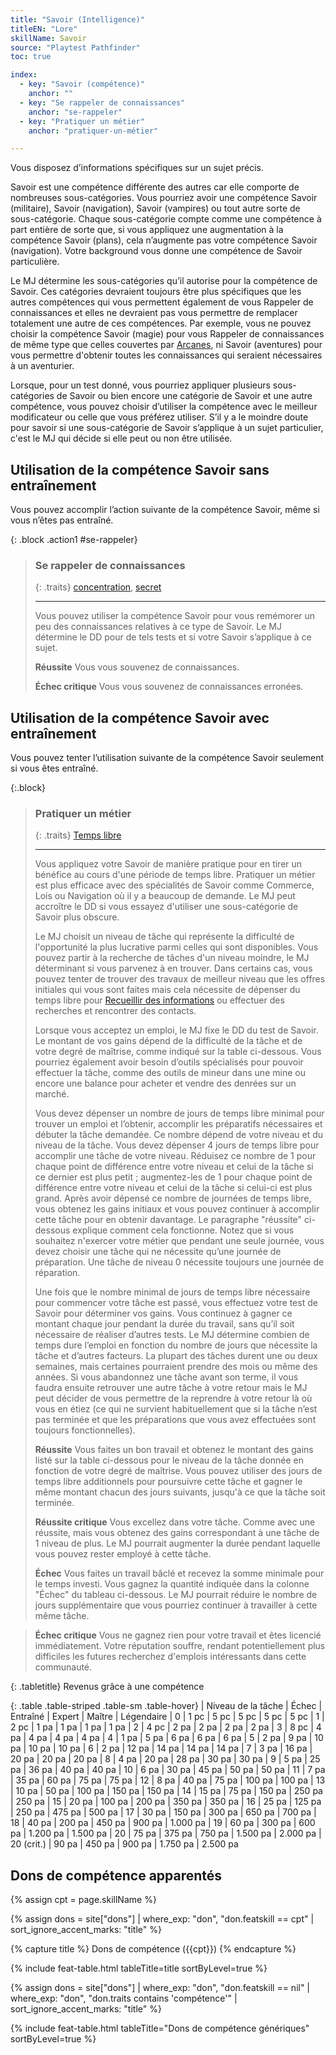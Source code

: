 ```yaml
---
title: "Savoir (Intelligence)"
titleEN: "Lore"
skillName: Savoir
source: "Playtest Pathfinder"
toc: true

index:
  - key: "Savoir (compétence)"
    anchor: ""
  - key: "Se rappeler de connaissances"
    anchor: "se-rappeler"
  - key: "Pratiquer un métier"
    anchor: "pratiquer-un-métier"

---
```


Vous disposez d’informations spécifiques sur un sujet précis.

Savoir est une compétence différente des autres car elle comporte de nombreuses sous-catégories. Vous pourriez avoir une compétence Savoir (militaire), Savoir (navigation), Savoir (vampires) ou tout autre sorte de sous-catégorie.
Chaque sous-catégorie compte comme une compétence à part entière de sorte que, si vous appliquez une augmentation à la compétence Savoir (plans), cela n’augmente pas votre compétence Savoir (navigation).
Votre background vous donne une compétence de Savoir particulière.

Le MJ détermine les sous-catégories qu’il autorise pour la compétence de Savoir. Ces catégories devraient toujours être plus spécifiques que les autres compétences qui vous permettent également de vous Rappeler de connaissances et elles ne devraient pas vous permettre de remplacer totalement une autre de ces compétences. Par exemple, vous ne pouvez choisir la compétence Savoir (magie) pour vous Rappeler de connaissances de même type que celles couvertes par [Arcanes](arcanes.html), ni Savoir (aventures) pour vous permettre d'obtenir toutes les connaissances qui seraient nécessaires à un aventurier.

Lorsque, pour un test donné, vous pourriez appliquer plusieurs sous-catégories de Savoir ou bien encore une catégorie de Savoir et une autre compétence, vous pouvez choisir d’utiliser la compétence avec le meilleur modificateur ou celle que vous préférez utiliser. 
S’il y a le moindre doute pour savoir si une sous-catégorie de Savoir s’applique à un sujet particulier, c'est le MJ qui décide si elle peut ou non être utilisée.

## Utilisation de la compétence Savoir sans entraînement
Vous pouvez accomplir l’action suivante de la compétence Savoir, même si vous n’êtes pas entraîné.

{: .block .action1 #se-rappeler}
> ### Se rappeler de connaissances
>
> {: .traits} 
> [concentration](/traits/concentration.html), [secret](/traits/secret.html)
>
> ---
>
> Vous pouvez utiliser la compétence Savoir pour vous remémorer un peu des connaissances relatives à ce type de Savoir.
> Le MJ détermine le DD pour de tels tests et si votre Savoir s’applique à ce sujet.
>
> **Réussite** Vous vous souvenez de connaissances.
>
> **Échec critique** Vous vous souvenez de connaissances erronées.

## Utilisation de la compétence Savoir avec entraînement
Vous pouvez tenter l’utilisation suivante de la compétence Savoir seulement si vous êtes entraîné.

{:.block}
> ### Pratiquer un métier
> 
> {: .traits} 
> [Temps libre](/traits/temps-libre.html)
>
> ---
>
> Vous appliquez votre Savoir de manière pratique pour en tirer un bénéfice au cours d'une période de temps libre. Pratiquer un métier est plus efficace avec des spécialités de Savoir comme Commerce, Lois ou Navigation où il y a beaucoup de demande.
> Le MJ peut accroître le DD si vous essayez d'utiliser une sous-catégorie de Savoir plus obscure. 
> 
> Le MJ choisit un niveau de tâche qui représente la difficulté de l'opportunité la plus lucrative parmi celles qui sont disponibles.
> Vous pouvez partir à la recherche de tâches d'un niveau moindre, le MJ déterminant si vous parvenez à en trouver.
> Dans certains cas, vous pouvez tenter de trouver des travaux de meilleur niveau que les offres initiales qui vous sont faites mais cela nécessite de dépenser du temps libre pour [Recueillir des informations](diplomatie.html#recueillir-des-informations) ou effectuer des recherches et rencontrer des contacts.
> 
> Lorsque vous acceptez un emploi, le MJ fixe le DD du test de Savoir. 
> Le montant de vos gains dépend de la difficulté de la tâche et de votre degré de maîtrise, comme indiqué sur la table ci-dessous.
> Vous pourriez également avoir besoin d’outils spécialisés pour pouvoir effectuer la tâche, comme des outils de mineur dans une mine ou encore une balance pour acheter et vendre des denrées sur un marché.
> 
> Vous devez dépenser un nombre de jours de temps libre minimal pour trouver un emploi et l’obtenir, accomplir les préparatifs nécessaires et débuter la tâche demandée. 
> Ce nombre dépend de votre niveau et du niveau de la tâche. Vous devez dépenser 4 jours de temps libre pour accomplir une tâche de votre niveau. Réduisez ce nombre de 1 pour chaque point de différence entre votre niveau et celui de la tâche si ce dernier est plus petit ; augmentez-les de 1 pour chaque point de différence entre votre niveau et celui de la tâche si celui-ci est plus grand.
> Après avoir dépensé ce nombre de journées de temps libre, vous obtenez les gains initiaux et vous pouvez continuer à accomplir cette tâche pour en obtenir davantage.
> Le paragraphe "réussite" ci-dessous explique comment cela fonctionne.
> Notez que si vous souhaitez n'exercer votre métier que pendant une seule journée, vous devez choisir une tâche qui ne nécessite qu’une journée de préparation.
> Une tâche de niveau 0 nécessite toujours une journée de réparation.
> 
> Une fois que le nombre minimal de jours de temps libre nécessaire pour commencer votre tâche est passé, vous effectuez votre test de Savoir pour déterminer vos gains.
Vous continuez à gagner ce montant chaque jour pendant la durée du travail, sans qu’il soit nécessaire de réaliser d’autres tests.
> Le MJ détermine combien de temps dure l’emploi en fonction du nombre de jours que nécessite la tâche et d’autres facteurs.
> La plupart des tâches durent une ou deux semaines, mais certaines pourraient prendre des mois ou même des années.
> Si vous abandonnez une tâche avant son terme, il vous faudra ensuite retrouver une autre tâche à votre retour mais le MJ peut décider de vous permettre de la reprendre à votre retour là où vous en étiez (ce qui ne survient habituellement que si la tâche n’est pas terminée et que les préparations que vous avez effectuées sont toujours fonctionnelles). 
>
> **Réussite** Vous faites un bon travail et obtenez le montant des gains listé sur la table ci-dessous pour le niveau de la tâche donnée en fonction de votre degré de maîtrise. Vous pouvez utiliser des jours de temps libre additionnels pour poursuivre cette tâche et gagner le même montant chacun des jours suivants, jusqu'à ce que la tâche soit terminée.
>
> **Réussite critique** Vous excellez dans votre tâche. Comme avec une réussite, mais vous obtenez des gains correspondant à une tâche de 1 niveau de plus. Le MJ pourrait augmenter la durée pendant laquelle vous pouvez rester employé à cette tâche.
> 
> **Échec** Vous faites un travail bâclé et recevez la somme minimale pour le temps investi. Vous gagnez la quantité indiquée dans la colonne "Échec" du tableau ci-dessous. Le MJ pourrait réduire le nombre de jours supplémentaire que vous pourriez continuer à travailler à cette même tâche.

> **Échec critique** Vous ne gagnez rien pour votre travail et êtes licencié immédiatement. Votre réputation souffre, rendant potentiellement plus difficiles les futures recherchez d'emplois intéressants dans cette communauté.

{: .tabletitle}
Revenus grâce à une compétence

{: .table .table-striped .table-sm .table-hover}
| Niveau de la tâche | Échec | Entraîné | Expert | Maître | Légendaire
| 0 | 1 pc | 5 pc | 5 pc | 5 pc | 5 pc
| 1 | 2 pc | 1 pa | 1 pa | 1 pa | 1 pa
| 2 | 4 pc | 2 pa | 2 pa | 2 pa | 2 pa
| 3 | 8 pc | 4 pa | 4 pa | 4 pa | 4 pa
| 4 | 1 pa | 5 pa | 6 pa | 6 pa | 6 pa
| 5 | 2 pa | 9 pa | 10 pa | 10 pa | 10 pa
| 6 | 2 pa | 12 pa | 14 pa | 14 pa | 14 pa
| 7 | 3 pa | 16 pa | 20 pa | 20 pa | 20 pa
| 8 | 4 pa | 20 pa | 28 pa | 30 pa | 30 pa
| 9 | 5 pa | 25 pa | 36 pa | 40 pa | 40 pa
| 10 | 6 pa | 30 pa | 45 pa | 50 pa | 50 pa
| 11 | 7 pa | 35 pa | 60 pa | 75 pa | 75 pa
| 12 | 8 pa | 40 pa | 75 pa | 100 pa | 100 pa
| 13 | 10 pa | 50 pa | 100 pa | 150 pa | 150 pa
| 14 | 15 pa | 75 pa | 150 pa | 250 pa | 250 pa
| 15 | 20 pa | 100 pa | 200 pa | 350 pa | 350 pa
| 16 | 25 pa | 125 pa | 250 pa | 475 pa | 500 pa
| 17 | 30 pa | 150 pa | 300 pa | 650 pa | 700 pa
| 18 | 40 pa | 200 pa | 450 pa | 900 pa | 1.000 pa
| 19 | 60 pa | 300 pa | 600 pa | 1.200 pa | 1.500 pa
| 20 | 75 pa | 375 pa | 750 pa | 1.500 pa | 2.000 pa
| 20 (crit.) | 90 pa | 450 pa | 900 pa | 1.750 pa | 2.500 pa


## Dons de compétence apparentés

{% assign cpt = page.skillName %}

{% assign dons = site["dons"] | where_exp: "don", "don.featskill == cpt" | sort_ignore_accent_marks: "title" %}

{% capture title %}
Dons de compétence ({{cpt}})
{% endcapture %}

{% include feat-table.html tableTitle=title sortByLevel=true %}

{% assign dons = site["dons"] | where_exp: "don", "don.featskill == nil" | where_exp: "don", "don.traits contains 'compétence'" | sort_ignore_accent_marks: "title" %}

{% include feat-table.html tableTitle="Dons de compétence génériques" sortByLevel=true %}